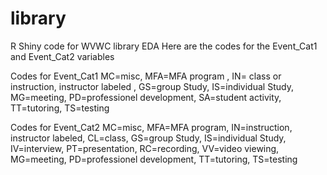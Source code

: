 # library
R Shiny code for WVWC library EDA
Here are the codes for the Event_Cat1 and Event_Cat2 variables

Codes for Event_Cat1
MC=misc, 
MFA=MFA program ,
IN= class or instruction, instructor labeled ,
GS=group Study, 
IS=individual Study, 
MG=meeting, 
PD=professionel development, 
SA=student activity, 
TT=tutoring, 
TS=testing

Codes for Event_Cat2
MC=misc, 
MFA=MFA program, 
IN=instruction, instructor labeled, 
CL=class, 
GS=group Study, 
IS=individual Study, 
IV=interview, 
PT=presentation, 
RC=recording, 
VV=video viewing, 
MG=meeting, 
PD=professionel development, 
TT=tutoring, 
TS=testing
